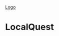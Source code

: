 [Logo](https://github.com/GabeTheFirst/LocalQuest/blob/master/assets/LocalQuestBanner.png?raw=true)

# LocalQuest
